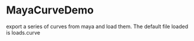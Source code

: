 # MayaCurveDemo

export a series of curves from maya and load them. The default file loaded is loads.curve 
